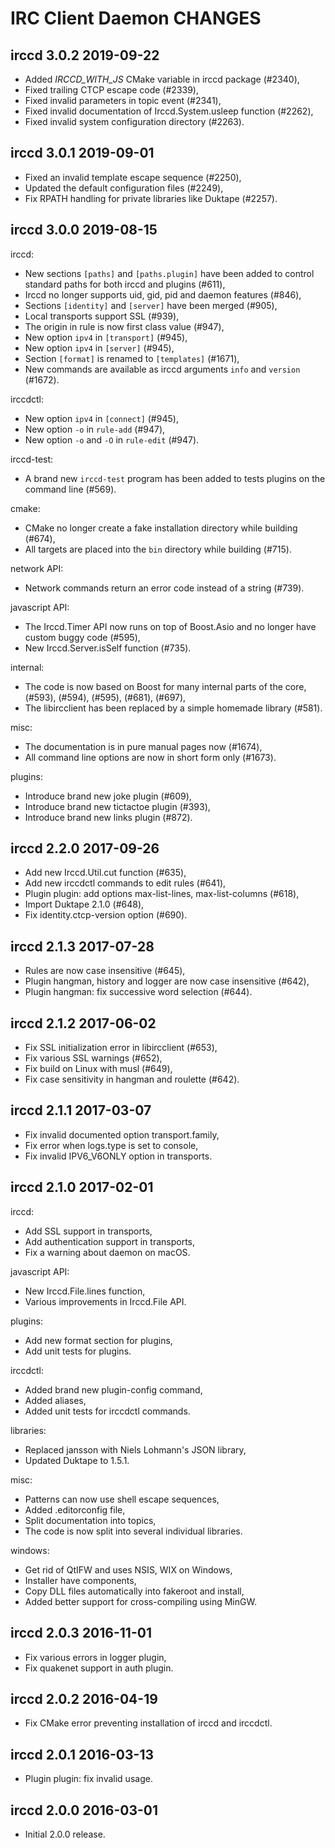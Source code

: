 IRC Client Daemon CHANGES
=========================

irccd 3.0.2 2019-09-22
----------------------

- Added *IRCCD_WITH_JS* CMake variable in irccd package (#2340),
- Fixed trailing CTCP escape code (#2339),
- Fixed invalid parameters in topic event (#2341),
- Fixed invalid documentation of Irccd.System.usleep function (#2262),
- Fixed invalid system configuration directory (#2263).

irccd 3.0.1 2019-09-01
----------------------

- Fixed an invalid template escape sequence (#2250),
- Updated the default configuration files (#2249),
- Fix RPATH handling for private libraries like Duktape (#2257).

irccd 3.0.0 2019-08-15
----------------------

irccd:

- New sections `[paths]` and `[paths.plugin]` have been added to control
  standard paths for both irccd and plugins (#611),
- Irccd no longer supports uid, gid, pid and daemon features (#846),
- Sections `[identity]` and `[server]` have been merged (#905),
- Local transports support SSL (#939),
- The origin in rule is now first class value (#947),
- New option `ipv4` in `[transport]` (#945),
- New option `ipv4` in `[server]` (#945),
- Section `[format]` is renamed to `[templates]` (#1671),
- New commands are available as irccd arguments `info` and `version` (#1672).

irccdctl:

- New option `ipv4` in `[connect]` (#945),
- New option `-o` in `rule-add` (#947),
- New option `-o` and `-O` in `rule-edit` (#947).

irccd-test:

- A brand new `irccd-test` program has been added to tests plugins on the
  command line (#569).

cmake:

- CMake no longer create a fake installation directory while building (#674),
- All targets are placed into the `bin` directory while building (#715).

network API:

- Network commands return an error code instead of a string (#739).

javascript API:

- The Irccd.Timer API now runs on top of Boost.Asio and no longer have custom
  buggy code (#595),
- New Irccd.Server.isSelf function (#735).

internal:

- The code is now based on Boost for many internal parts of the core, (#593),
  (#594), (#595), (#681), (#697),
- The libircclient has been replaced by a simple homemade library (#581).

misc:

- The documentation is in pure manual pages now (#1674),
- All command line options are now in short form only (#1673).

plugins:

- Introduce brand new joke plugin (#609),
- Introduce brand new tictactoe plugin (#393),
- Introduce brand new links plugin (#872).

irccd 2.2.0 2017-09-26
----------------------

- Add new Irccd.Util.cut function (#635),
- Add new irccdctl commands to edit rules (#641),
- Plugin plugin: add options max-list-lines, max-list-columns (#618),
- Import Duktape 2.1.0 (#648),
- Fix identity.ctcp-version option (#690).

irccd 2.1.3 2017-07-28
----------------------

- Rules are now case insensitive (#645),
- Plugin hangman, history and logger are now case insensitive (#642),
- Plugin hangman: fix successive word selection (#644).

irccd 2.1.2 2017-06-02
----------------------

- Fix SSL initialization error in libircclient (#653),
- Fix various SSL warnings (#652),
- Fix build on Linux with musl (#649),
- Fix case sensitivity in hangman and roulette (#642).

irccd 2.1.1 2017-03-07
----------------------

- Fix invalid documented option transport.family,
- Fix error when logs.type is set to console,
- Fix invalid IPV6\_V6ONLY option in transports.

irccd 2.1.0 2017-02-01
----------------------

irccd:

- Add SSL support in transports,
- Add authentication support in transports,
- Fix a warning about daemon on macOS.

javascript API:

- New Irccd.File.lines function,
- Various improvements in Irccd.File API.

plugins:

- Add new format section for plugins,
- Add unit tests for plugins.

irccdctl:

- Added brand new plugin-config command,
- Added aliases,
- Added unit tests for irccdctl commands.

libraries:

- Replaced jansson with Niels Lohmann's JSON library,
- Updated Duktape to 1.5.1.

misc:

- Patterns can now use shell escape sequences,
- Added .editorconfig file,
- Split documentation into topics,
- The code is now split into several individual libraries.

windows:

- Get rid of QtIFW and uses NSIS, WIX on Windows,
- Installer have components,
- Copy DLL files automatically into fakeroot and install,
- Added better support for cross-compiling using MinGW.

irccd 2.0.3 2016-11-01
----------------------

- Fix various errors in logger plugin,
- Fix quakenet support in auth plugin.

irccd 2.0.2 2016-04-19
----------------------

- Fix CMake error preventing installation of irccd and irccdctl.

irccd 2.0.1 2016-03-13
----------------------

- Plugin plugin: fix invalid usage.

irccd 2.0.0 2016-03-01
----------------------

- Initial 2.0.0 release.
